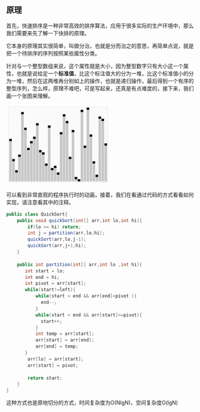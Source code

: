 ## 原理
首先，快速排序是一种非常高效的排序算法，应用于很多实际的生产环境中，那么我们需要来先了解一下快排的原理。

它本身的原理其实很简单，叫做分治，也就是分而治之的意思，再简单点说，就是把一个待排序的序列按照某些属性分类。

针对与一个整型数组来说，这个属性就是大小，因为整型数字只有大小这一个属性，也就是说给定一个**标准值**，比这个标注值大的分为一堆，比这个标准值小的分为一堆，然后在这两堆再分别如上的操作，也就是递归操作，最后得到一个有序的整型序列，怎么样，原理不难吧，可是写起来，还真是有点难度的，接下来，我们画一个张图来理解。

![quicksort](./image/sorting_quicksort_anim.gif)


可以看到非常直观的程序执行时的动画，接着，我们在看通过代码的方式看看如何实现，请注意看其中的注释。

```java
public class QuickSort{
    public void quickSort(int[] arr,int lo,int hi){
        if(lo >= hi) return;
        int j = partition(arr,lo,hi);
        quickSort(arr,lo,j-1);
        quickSort(arr,j+1,hi);
    }

    public int partition(int[] arr,int lo ,int hi){
       int start = lo;
       int end = hi;
       int pivot = arr[start];
       while(start!=left){
           while(start < end && arr[end]<pivot ){
             end--;
           }
           while(start < end && arr[start]>=pivot){
             start++;
           }
           int temp = arr[start];
           arr[start] = arr[end];
           arr[end] = temp;
       }
        arr[lo] = arr[start];
        arr[start] = pivot;
       
        return start;
    }
}
```
这种方式也是原地切分的方式，时间复杂度为O(NlgN)，空间复杂度O(lgN)
